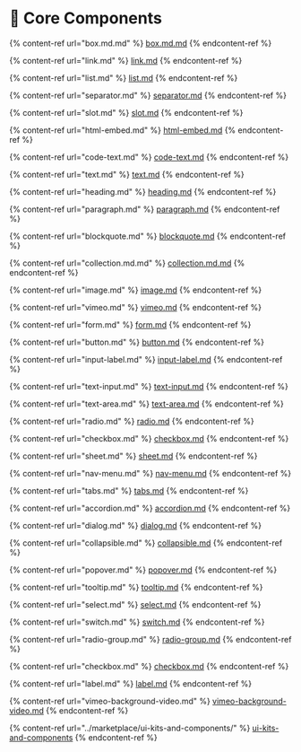 # 🧩 Core Components

{% content-ref url="box.md.md" %}
[box.md.md](box.md.md)
{% endcontent-ref %}

{% content-ref url="link.md" %}
[link.md](link.md)
{% endcontent-ref %}

{% content-ref url="list.md" %}
[list.md](list.md)
{% endcontent-ref %}

{% content-ref url="separator.md" %}
[separator.md](separator.md)
{% endcontent-ref %}

{% content-ref url="slot.md" %}
[slot.md](slot.md)
{% endcontent-ref %}

{% content-ref url="html-embed.md" %}
[html-embed.md](html-embed.md)
{% endcontent-ref %}

{% content-ref url="code-text.md" %}
[code-text.md](code-text.md)
{% endcontent-ref %}

{% content-ref url="text.md" %}
[text.md](text.md)
{% endcontent-ref %}

{% content-ref url="heading.md" %}
[heading.md](heading.md)
{% endcontent-ref %}

{% content-ref url="paragraph.md" %}
[paragraph.md](paragraph.md)
{% endcontent-ref %}

{% content-ref url="blockquote.md" %}
[blockquote.md](blockquote.md)
{% endcontent-ref %}

{% content-ref url="collection.md.md" %}
[collection.md.md](collection.md.md)
{% endcontent-ref %}

{% content-ref url="image.md" %}
[image.md](image.md)
{% endcontent-ref %}

{% content-ref url="vimeo.md" %}
[vimeo.md](vimeo.md)
{% endcontent-ref %}

{% content-ref url="form.md" %}
[form.md](form.md)
{% endcontent-ref %}

{% content-ref url="button.md" %}
[button.md](button.md)
{% endcontent-ref %}

{% content-ref url="input-label.md" %}
[input-label.md](input-label.md)
{% endcontent-ref %}

{% content-ref url="text-input.md" %}
[text-input.md](text-input.md)
{% endcontent-ref %}

{% content-ref url="text-area.md" %}
[text-area.md](text-area.md)
{% endcontent-ref %}

{% content-ref url="radio.md" %}
[radio.md](radio.md)
{% endcontent-ref %}

{% content-ref url="checkbox.md" %}
[checkbox.md](checkbox.md)
{% endcontent-ref %}

{% content-ref url="sheet.md" %}
[sheet.md](sheet.md)
{% endcontent-ref %}

{% content-ref url="nav-menu.md" %}
[nav-menu.md](nav-menu.md)
{% endcontent-ref %}

{% content-ref url="tabs.md" %}
[tabs.md](tabs.md)
{% endcontent-ref %}

{% content-ref url="accordion.md" %}
[accordion.md](accordion.md)
{% endcontent-ref %}

{% content-ref url="dialog.md" %}
[dialog.md](dialog.md)
{% endcontent-ref %}

{% content-ref url="collapsible.md" %}
[collapsible.md](collapsible.md)
{% endcontent-ref %}

{% content-ref url="popover.md" %}
[popover.md](popover.md)
{% endcontent-ref %}

{% content-ref url="tooltip.md" %}
[tooltip.md](tooltip.md)
{% endcontent-ref %}

{% content-ref url="select.md" %}
[select.md](select.md)
{% endcontent-ref %}

{% content-ref url="switch.md" %}
[switch.md](switch.md)
{% endcontent-ref %}

{% content-ref url="radio-group.md" %}
[radio-group.md](radio-group.md)
{% endcontent-ref %}

{% content-ref url="checkbox.md" %}
[checkbox.md](checkbox.md)
{% endcontent-ref %}

{% content-ref url="label.md" %}
[label.md](label.md)
{% endcontent-ref %}

{% content-ref url="vimeo-background-video.md" %}
[vimeo-background-video.md](vimeo-background-video.md)
{% endcontent-ref %}

{% content-ref url="../marketplace/ui-kits-and-components/" %}
[ui-kits-and-components](../marketplace/ui-kits-and-components/)
{% endcontent-ref %}
